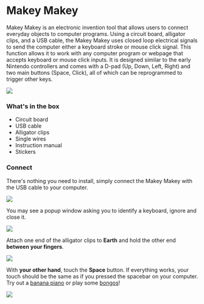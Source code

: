 # Makey Makey

Makey Makey is an electronic invention tool that allows users to connect everyday objects to computer programs. Using a circuit board, alligator clips, and a USB cable, the Makey Makey uses closed loop electrical signals to send the computer either a keyboard stroke or mouse click signal. This function allows it to work with any computer program or webpage that accepts keyboard or mouse click inputs. It is designed similar to the early Nintendo controllers and comes with a D-pad \(Up, Down, Left, Right\) and two main buttons \(Space, Click\), all of which can be reprogrammed to trigger other keys.

![](https://www.lekolar.se/globalassets/inriver/resources/56659_067837.jpg)

### 

### What's in the box

* Circuit board
* USB cable
* Alligator clips
* Single wires
* Instruction manual
* Stickers

### Connect

There's nothing you need to install, simply connect the Makey Makey with the USB cable to your computer.

![](https://cdn.shopify.com/s/files/1/0162/8612/files/IS1_connect_usb_1024x1024.png?v=1561755416)

 You may see a popup window asking you to identify a keyboard, ignore and close it.

![](https://cdn.shopify.com/s/files/1/0162/8612/files/IS1_close_popups_1_grande.png?v=1561756051)

Attach one end of the alligator clips to **Earth** and hold the other end **between your fingers**.

![](https://cdn.shopify.com/s/files/1/0162/8612/files/IS1_ground_self_large.png?v=1561755419)

With **your other hand**, touch the **Space** button. If everything works, your touch should be the same as if you pressed the spacebar on your computer. Try out a [banana piano](https://apps.makeymakey.com/piano/) or play some [bongos](https://apps.makeymakey.com/bongos/)!  

![](https://cdn.shopify.com/s/files/1/0162/8612/files/IS1_banana_bongos_grande.png?v=1561756066)



